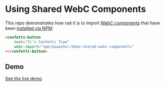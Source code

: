 # Using Shared WebC Components

This repo demonstrates how rad it is to import [WebC components](https://github.com/11ty/webc) that have been [installed via NPM](https://github.com/11ty/webc#dynamic-import):

```html
<confetti-button
    text="It’s Confetti Time"
    webc:import="npm:@aaashur/demo-shared-webc-components"
></confetti-button>
```

## Demo

[See the live demo](https://ashur-shared-webc-demo.netlify.app)
